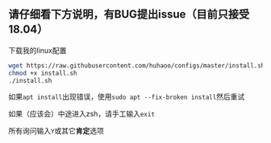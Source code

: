 ## 请仔细看下方说明，有BUG提出issue（目前只接受18.04）

下载我的linux配置

```sh
wget https://raw.githubusercontent.com/huhaoo/configs/master/install.sh
chmod +x install.sh
./install.sh
```

如果`apt install`出现错误，使用`sudo apt --fix-broken install`然后重试

如果（应该会）中途进入zsh，请手工输入`exit`

所有询问输入`Y`或其它**肯定**选项
